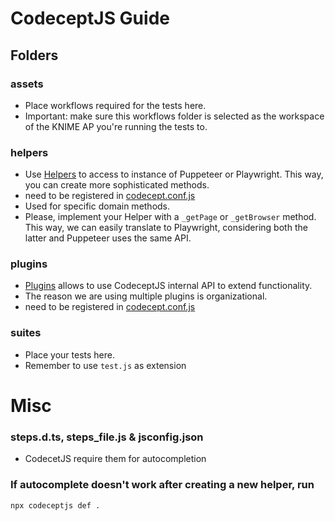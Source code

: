 # CodeceptJS Guide

## Folders

### assets
- Place workflows required for the tests here.
- Important: make sure this workflows folder is selected as the workspace of the KNIME AP you're running the tests to.

### helpers
- Use [Helpers](https://codecept.io/helpers/) to access to instance of Puppeteer or Playwright. This way, you can create more sophisticated methods.
- need to be registered in [codecept.conf.js](codecept.conf.js)
- Used for specific domain methods.
- Please, implement your Helper with a `_getPage` or `_getBrowser` method. This way, we can easily translate to Playwright, considering both the latter and Puppeteer uses the same API.

### plugins
- [Plugins](https://codecept.io/hooks/) allows to use CodeceptJS internal API to extend functionality.
- The reason we are using multiple plugins is organizational.
- need to be registered in [codecept.conf.js](codecept.conf.js)

### suites
- Place your tests here.
- Remember to use `test.js` as extension



# Misc

### steps.d.ts, steps_file.js & jsconfig.json
- CodecetJS require them for autocompletion

### If autocomplete doesn't work after creating a new helper, run
```sh
npx codeceptjs def .
```